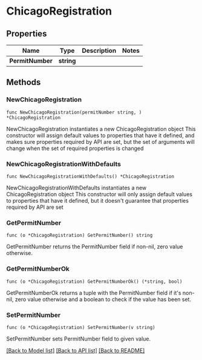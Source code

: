 # ChicagoRegistration

## Properties

Name | Type | Description | Notes
------------ | ------------- | ------------- | -------------
**PermitNumber** | **string** |  | 

## Methods

### NewChicagoRegistration

`func NewChicagoRegistration(permitNumber string, ) *ChicagoRegistration`

NewChicagoRegistration instantiates a new ChicagoRegistration object
This constructor will assign default values to properties that have it defined,
and makes sure properties required by API are set, but the set of arguments
will change when the set of required properties is changed

### NewChicagoRegistrationWithDefaults

`func NewChicagoRegistrationWithDefaults() *ChicagoRegistration`

NewChicagoRegistrationWithDefaults instantiates a new ChicagoRegistration object
This constructor will only assign default values to properties that have it defined,
but it doesn't guarantee that properties required by API are set

### GetPermitNumber

`func (o *ChicagoRegistration) GetPermitNumber() string`

GetPermitNumber returns the PermitNumber field if non-nil, zero value otherwise.

### GetPermitNumberOk

`func (o *ChicagoRegistration) GetPermitNumberOk() (*string, bool)`

GetPermitNumberOk returns a tuple with the PermitNumber field if it's non-nil, zero value otherwise
and a boolean to check if the value has been set.

### SetPermitNumber

`func (o *ChicagoRegistration) SetPermitNumber(v string)`

SetPermitNumber sets PermitNumber field to given value.



[[Back to Model list]](../README.md#documentation-for-models) [[Back to API list]](../README.md#documentation-for-api-endpoints) [[Back to README]](../README.md)


